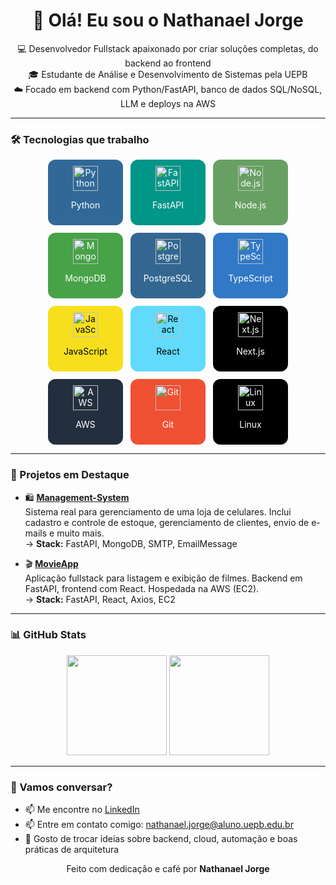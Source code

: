 <h1 align="center">👋 Olá! Eu sou o Nathanael Jorge</h1>

<p align="center">
  💻 Desenvolvedor Fullstack apaixonado por criar soluções completas, do backend ao frontend<br>
  🎓 Estudante de Análise e Desenvolvimento de Sistemas pela UEPB<br>
  ☁️ Focado em backend com Python/FastAPI, banco de dados SQL/NoSQL, LLM e deploys na AWS
</p>

---

### 🛠️ Tecnologias que trabalho

<div align="center" style="display: flex; flex-wrap: wrap; justify-content: center; gap: 12px;">

<!-- Backend -->
<div align="center" style="padding: 10px; border-radius: 12px; background-color: #306998; color: white; width: 100px;">
  <img src="https://cdn.jsdelivr.net/gh/devicons/devicon/icons/python/python-original.svg" width="40" alt="Python"/>
  <p>Python</p>
</div>

<div align="center" style="padding: 10px; border-radius: 12px; background-color: #009688; color: white; width: 100px;">
  <img src="https://fastapi.tiangolo.com/img/logo-margin/logo-teal.png" width="40" alt="FastAPI"/>
  <p>FastAPI</p>
</div>

<div align="center" style="padding: 10px; border-radius: 12px; background-color: #68A063; color: white; width: 100px;">
  <img src="https://cdn.jsdelivr.net/gh/devicons/devicon/icons/nodejs/nodejs-original.svg" width="40" alt="Node.js"/>
  <p>Node.js</p>
</div>

<div align="center" style="padding: 10px; border-radius: 12px; background-color: #47A248; color: white; width: 100px;">
  <img src="https://cdn.jsdelivr.net/gh/devicons/devicon/icons/mongodb/mongodb-original.svg" width="40" alt="MongoDB"/>
  <p>MongoDB</p>
</div>

<div align="center" style="padding: 10px; border-radius: 12px; background-color: #336791; color: white; width: 100px;">
  <img src="https://cdn.jsdelivr.net/gh/devicons/devicon/icons/postgresql/postgresql-original.svg" width="40" alt="PostgreSQL"/>
  <p>PostgreSQL</p>
</div>

<!-- Frontend -->
<div align="center" style="padding: 10px; border-radius: 12px; background-color: #3178C6; color: white; width: 100px;">
  <img src="https://cdn.jsdelivr.net/gh/devicons/devicon/icons/typescript/typescript-original.svg" width="40" alt="TypeScript"/>
  <p>TypeScript</p>
</div>

<div align="center" style="padding: 10px; border-radius: 12px; background-color: #F7DF1E; color: black; width: 100px;">
  <img src="https://cdn.jsdelivr.net/gh/devicons/devicon/icons/javascript/javascript-original.svg" width="40" alt="JavaScript"/>
  <p>JavaScript</p>
</div>

<div align="center" style="padding: 10px; border-radius: 12px; background-color: #61DAFB; color: black; width: 100px;">
  <img src="https://cdn.jsdelivr.net/gh/devicons/devicon/icons/react/react-original.svg" width="40" alt="React"/>
  <p>React</p>
</div>

<div align="center" style="padding: 10px; border-radius: 12px; background-color: #000000; color: white; width: 100px;">
  <img src="https://cdn.jsdelivr.net/gh/devicons/devicon/icons/nextjs/nextjs-original.svg" width="40" alt="Next.js"/>
  <p>Next.js</p>
</div>

<!-- Cloud & Tools -->
<div align="center" style="padding: 10px; border-radius: 12px; background-color: #232F3E; color: white; width: 100px;">
  <img src="https://cdn.jsdelivr.net/gh/devicons/devicon/icons/aws/aws-original.svg" width="40" alt="AWS"/>
  <p>AWS</p>
</div>

<div align="center" style="padding: 10px; border-radius: 12px; background-color: #F05032; color: white; width: 100px;">
  <img src="https://cdn.jsdelivr.net/gh/devicons/devicon/icons/git/git-original.svg" width="40" alt="Git"/>
  <p>Git</p>
</div>

<div align="center" style="padding: 10px; border-radius: 12px; background-color: #000000; color: white; width: 100px;">
  <img src="https://cdn.jsdelivr.net/gh/devicons/devicon/icons/linux/linux-original.svg" width="40" alt="Linux"/>
  <p>Linux</p>
</div>

</div>

---

### 🚀 Projetos em Destaque

- 🛍️ [**Management-System**](https://github.com/desv-jorge/Management-System)  
Sistema real para gerenciamento de uma loja de celulares. Inclui cadastro e controle de estoque, gerenciamento de clientes, envio de e-mails e muito mais.  
→ **Stack:** FastAPI, MongoDB, SMTP, EmailMessage

- 🎬 [**MovieApp**](https://github.com/desv-jorge/MovieApp)  
Aplicação fullstack para listagem e exibição de filmes. Backend em FastAPI, frontend com React. Hospedada na AWS (EC2).  
→ **Stack:** FastAPI, React, Axios, EC2

---

### 📊 GitHub Stats

<div align="center"> 
  <img src="https://github-readme-stats.vercel.app/api?username=desv-jorge&show_icons=true&theme=dracula" height="160"/>
  <img src="https://github-readme-stats.vercel.app/api/top-langs/?username=desv-jorge&layout=compact&theme=dracula" height="160"/>
</div>

---

### 🤝 Vamos conversar?

- 📫 Me encontre no [LinkedIn](https://www.linkedin.com/in/nathanaeljorge/)  
- 📫 Entre em contato comigo: [nathanael.jorge@aluno.uepb.edu.br](mailto:nathanael.jorge@aluno.uepb.edu.br)  
- 💬 Gosto de trocar ideias sobre backend, cloud, automação e boas práticas de arquitetura  

<p align="center">Feito com dedicação e café por <strong>Nathanael Jorge</strong></p>
